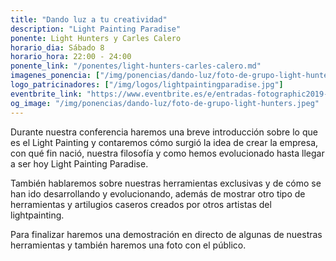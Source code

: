 ```yaml
---
title: "Dando luz a tu creatividad"
description: "Light Painting Paradise"
ponente: Light Hunters y Carles Calero 
horario_dia: Sábado 8
horario_hora: 22:00 - 24:00
ponente_link: "/ponentes/light-hunters-carles-calero.md"
imagenes_ponencia: ["/img/ponencias/dando-luz/foto-de-grupo-light-hunters.jpg", "/img/ponencias/dando-luz/carles-calero-light-painting.jpg", "/img/ponencias/dando-luz/carles-calero.jpg", "/img/ponencias/dando-luz/carles-calero-2.jpg"] 
logo_patricinadores: ["/img/logos/lightpaintingparadise.jpg"]
eventbrite_link: "https://www.eventbrite.es/e/entradas-fotographic2019-61801209080"
og_image: "/img/ponencias/dando-luz/foto-de-grupo-light-hunters.jpeg"
---
```

Durante nuestra conferencia haremos una breve introducción sobre lo que es el Light Painting y contaremos cómo surgió la idea de crear la empresa, con qué fin nació, nuestra filosofía y como hemos evolucionado hasta llegar a ser hoy Light Painting Paradise.

También hablaremos sobre nuestras herramientas exclusivas y de cómo se han ido desarrollando y evolucionando, además de mostrar otro tipo de herramientas y artilugios caseros creados por otros artistas del lightpainting.

Para finalizar haremos una demostración en directo de algunas de nuestras herramientas y también haremos una foto con el público.

